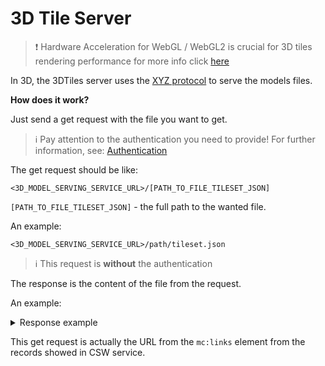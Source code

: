 # 3D Tile Server

> :heavy_exclamation_mark: Hardware Acceleration for WebGL / WebGL2 is crucial for 3D tiles rendering performance for more info click [here](/usage-tips/hardware_acceleration.md)

In 3D, the 3DTiles server uses the [XYZ protocol](../../../library/xyz-protocol.md) to serve the models files.

**How does it work?**

Just send a get request with the file you want to get.

> :information_source: Pay attention to the authentication you need to provide!
For further information, see: [Authentication](/getting-started/3D/authentication/3Dtiles_server_auth.md)

The get request should be like:

```curl
<3D_MODEL_SERVING_SERVICE_URL>/[PATH_TO_FILE_TILESET_JSON]
```

`[PATH_TO_FILE_TILESET_JSON]` - the full path to the wanted file.

An example:

`<3D_MODEL_SERVING_SERVICE_URL>/path/tileset.json`

> :information_source: This request is **without** the authentication

The response is the content of the file from the request.

An example:

<details>
  <summary>Response example</summary>

```json
{
  "asset": {
    "version": "0.0",
    "tilesetVersion": "1.0"
  },
  "geometricError": 27596589.783091642,
  "root": {
    "boundingVolume": {
      "region": [
        -1.3002877215936859,
        0.7041575058907783,
        -1.2780350790633774,
        0.7172779626921096,
        0,
        540.9999999997664
      ]
    },
    "geometricError": 597.7486716289187,
    "refine": "add",
    "content": {
      "url": "0/0/0.b3dm",
      "boundingVolume": {
        "region": [
          -1.3001359425259444,
          0.7046416776785741,
          -1.2847412414241195,
          0.715974250610089,
          0,
          45.4
        ]
      }
    },
    "children": [
      {
        "boundingVolume": {
          "region": [
            -1.3002877215936859,
            0.7041575058907783,
            -1.2901045718929864,
            0.7096268127518264,
            0,
            90.4
          ]
        },
        "geometricError": 315.07835765914325,
        "content": {
          "url": "1/0/0.b3dm",
          "boundingVolume": {
            "region": [
              -1.3002838399814296,
              0.7042702559057864,
              -1.2901097869367912,
              0.7096162412925472,
              0,
              45.4
            ]
          }
        },
        "children": [
          {
            "boundingVolume": {
              "region": [
                -1.3002877215936859,
                0.7041575058907783,
                -1.292420442296141,
                0.7082788949705112,
                0,
                30.7
              ]
            },
            "geometricError": 208.26652664025082,
            "content": {
              "url": "2/0/0.b3dm",
              "boundingVolume": {
                "region": [
                  -1.3002834211024092,
                  0.7042036838121276,
                  -1.2933332268056539,
                  0.7082788949705112,
                  0,
                  16.2
                ]
              }
            },
            "children": [
              {
                "boundingVolume": {
                  "region": [
                    -1.3002852257728557,
                    0.7041710828070297,
                    -1.2947794415304408,
                    0.707218443388975,
                    0,
                    22.4
                  ]
                },
                "geometricError": 106.35154744399651,
                "content": {
                  "url": "3/0/0.b3dm",
                  "boundingVolume": {
                    "region": [
                      -1.3002679103613466,
                      0.7041822878208275,
                      -1.2947794415304408,
                      0.707218443388975,
                      0,
                      22.4
                    ]
                  }
                },
                "children": [
                  {
                    "boundingVolume": {
                      "region": [
                        -1.3002852257728557,
                        0.7041710828070297,
                        -1.296688695596441,
                        0.7060297275607097,
                        0,
                        0
                      ]
                    },
                    "geometricError": 0,
                    "content": {
                      "url": "4/0/0.b3dm"
                    }
                  },
                  {
                    "boundingVolume": {
                      "region": [
                        -1.2963847011286456,
                        0.7044581196558126,
                        -1.2947855885800665,
                        0.7069076351557798,
                        0,
                        15.4
                      ]
                    },
                    "geometricError": 23.081303749744492,
                    "content": {
                      "url": "4/1/0.b3dm"
                    },
                    "children": [
                      {
                        "boundingVolume": {
                          "region": [
                            -1.295899761395979,
                            0.7051670619259972,
                            -1.2956769317197185,
                            0.7068777673362904,
                            0,
                            11.4
                          ],
                          "geometricError": 0,
                          "content": {
                            "url": "5/2/0.b3dm"
                          }
                        }
                      },
                      {
                        "boundingVolume": {
                          "region": [
                            -1.2959047460563227,
                            0.7068762419185242,
                            -1.2955470390807973,
                            0.7069071534449063,
                            0,
                            10.7
                          ]
                        },
                        "geometricError": 0,
                        "content": {
                          "url": "3/0/7.b3dm"
                        },
                        "children": [
                          {
                            "boundingVolume": {
                              "region": [
                                -1.2949925392507924,
                                0.7154444192637318,
                                -1.294344742845622,
                                0.7164660163254601,
                                0,
                                0
                              ]
                            },
                            "geometricError": 0,
                            "content": {
                              "url": "4/1/14.b3dm"
                            }
                          }
                        ]
                      }
                    ]
                  }
                ]
              }
            ]
          }
        ]
      }
    ]
  }
}
```
</details>

This get request is actually the URL from the `mc:links` element from the records showed in CSW service.

